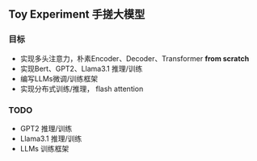 ## Toy Experiment 手搓大模型  
### 目标  
- 实现多头注意力，朴素Encoder、Decoder、Transformer **from scratch**
- 实现Bert、GPT2、Llama3.1 推理/训练  
- 编写LLMs微调/训练框架  
- 实现分布式训练/推理， flash attention  
### TODO  
- GPT2 推理/训练  
- Llama3.1 推理/训练
- LLMs 训练框架